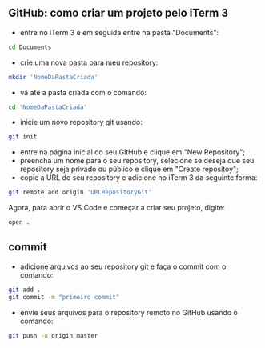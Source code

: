 ## GitHub: como criar um projeto pelo iTerm 3 
- entre no iTerm 3 e em seguida entre na pasta "Documents":
```bash
cd Documents
```
- crie uma nova pasta para meu repository:
```bash
mkdir 'NomeDaPastaCriada'
```
- vá ate a pasta criada com o comando:
```bash
cd 'NomeDaPastaCriada'
```
- inicie um novo repository git usando:
```bash
git init
```
- entre na página inicial do seu GitHub e clique em "New Repository";
- preencha um nome para o seu repository, selecione se deseja que seu repository seja privado ou público e clique em "Create repositoy";
- copie a URL do seu repository e adicione no iTerm 3 da seguinte forma:
```bash
git remote add origin 'URLRepositoryGit'
```
Agora, para abrir o VS Code e começar a criar seu projeto, digite:
```bash
open .
```
## commit

- adicione arquivos ao seu repository git e faça o commit com o comando:
```bash
git add .
git commit -m "primeiro commit"
```
- envie seus arquivos para o repository remoto no GitHub usando o comando:
```bash
git push -u origin master
```